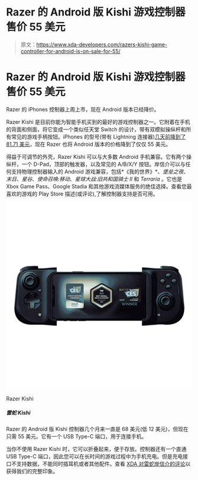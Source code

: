 # Razer 的 Android 版 Kishi 游戏控制器售价 55 美元

> 原文：<https://www.xda-developers.com/razers-kishi-game-controller-for-android-is-on-sale-for-55/>

# Razer 的 Android 版 Kishi 游戏控制器售价 55 美元

Razer 的 iPhones 控制器上周上市，现在 Android 版本已经降价。

Razer Kishi 是目前你能为智能手机买到的最好的游戏控制器之一。它附着在手机的背面和侧面，将它变成一个类似任天堂 Switch 的设计，带有双模拟操纵杆和所有常见的游戏手柄按钮。iPhones 的型号(带有 Lightning 连接器)[几天前降到了 81.71 美元](https://www.xda-developers.com/razers-top-iphone-controller-is-18-off-right-now/)，现在 Razer 也将 Android 版本的价格降到了仅仅 55 美元。

得益于可调节的外壳，Razer Kishi 可以与大多数 Android 手机兼容。它有两个操纵杆，一个 D-Pad，顶部的触发器，以及常见的 A/B/X/Y 按钮。岸信介可以与任何支持物理控制器输入的 Android 游戏兼容，包括*《我的世界》*、*堡垒之夜*、*末日*、*星谷*、*使命召唤:移动*、*星球大战:旧共和国骑士 II* 和 *Terraria* 。它也是 Xbox Game Pass、Google Stadia 和其他游戏流媒体服务的绝佳选择。查看您最喜欢的游戏的 Play Store 描述(或评论),了解控制器支持是否可用。

 <picture>![This is one of the best gamepads for iPhones, and it's at an all-time low price right now.](img/f15131f52a094b54908174dae448f035.png)</picture> 

Razer Kishi

##### 雷蛇 Kishi

Razer 的 Android 版 Kishi 控制器几个月来一直是 68 美元(低 12 美元)，但现在只需 55 美元。它有一个 USB Type-C 端口，用于连接手机。

当你不使用 Razer Kishi 时，它可以折叠起来，便于存放。控制器还有一个直通 USB Type-C 端口，因此您可以在长时间的游戏过程中为手机充电。但是充电接口不支持数据，不能同时插耳机或者其他配件。查看 [XDA 对雷蛇岸信介的评论](https://www.xda-developers.com/razer-kishi-review-google-stadia-nvidia-geforce-now-steam-link-emulators/)以获得我们的完整印象。